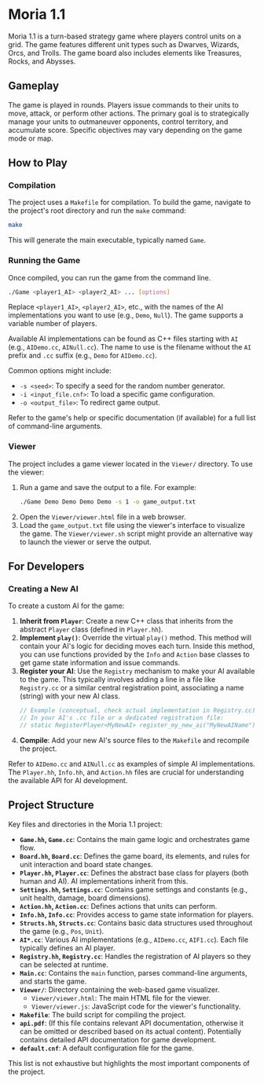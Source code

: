 # Moria 1.1

Moria 1.1 is a turn-based strategy game where players control units on a grid. The game features different unit types such as Dwarves, Wizards, Orcs, and Trolls. The game board also includes elements like Treasures, Rocks, and Abysses.

## Gameplay

The game is played in rounds. Players issue commands to their units to move, attack, or perform other actions. The primary goal is to strategically manage your units to outmaneuver opponents, control territory, and accumulate score. Specific objectives may vary depending on the game mode or map.

## How to Play

### Compilation
The project uses a `Makefile` for compilation. To build the game, navigate to the project's root directory and run the `make` command:
```bash
make
```
This will generate the main executable, typically named `Game`.

### Running the Game
Once compiled, you can run the game from the command line.
```bash
./Game <player1_AI> <player2_AI> ... [options]
```
Replace `<player1_AI>`, `<player2_AI>`, etc., with the names of the AI implementations you want to use (e.g., `Demo`, `Null`). The game supports a variable number of players.

Available AI implementations can be found as C++ files starting with `AI` (e.g., `AIDemo.cc`, `AINull.cc`). The name to use is the filename without the `AI` prefix and `.cc` suffix (e.g., `Demo` for `AIDemo.cc`).

Common options might include:
- `-s <seed>`: To specify a seed for the random number generator.
- `-i <input_file.cnf>`: To load a specific game configuration.
- `-o <output_file>`: To redirect game output.

Refer to the game's help or specific documentation (if available) for a full list of command-line arguments.

### Viewer
The project includes a game viewer located in the `Viewer/` directory.
To use the viewer:
1. Run a game and save the output to a file. For example:
   ```bash
   ./Game Demo Demo Demo Demo -s 1 -o game_output.txt
   ```
2. Open the `Viewer/viewer.html` file in a web browser.
3. Load the `game_output.txt` file using the viewer's interface to visualize the game.
The `Viewer/viewer.sh` script might provide an alternative way to launch the viewer or serve the output.

## For Developers

### Creating a New AI
To create a custom AI for the game:
1.  **Inherit from `Player`**: Create a new C++ class that inherits from the abstract `Player` class (defined in `Player.hh`).
2.  **Implement `play()`**: Override the virtual `play()` method. This method will contain your AI's logic for deciding moves each turn. Inside this method, you can use functions provided by the `Info` and `Action` base classes to get game state information and issue commands.
3.  **Register your AI**: Use the `Registry` mechanism to make your AI available to the game. This typically involves adding a line in a file like `Registry.cc` or a similar central registration point, associating a name (string) with your new AI class.
    ```cpp
    // Example (conceptual, check actual implementation in Registry.cc):
    // In your AI's .cc file or a dedicated registration file:
    // static RegisterPlayer<MyNewAI> register_my_new_ai("MyNewAIName");
    ```
4.  **Compile**: Add your new AI's source files to the `Makefile` and recompile the project.

Refer to `AIDemo.cc` and `AINull.cc` as examples of simple AI implementations. The `Player.hh`, `Info.hh`, and `Action.hh` files are crucial for understanding the available API for AI development.

## Project Structure

Key files and directories in the Moria 1.1 project:

-   **`Game.hh`, `Game.cc`**: Contains the main game logic and orchestrates game flow.
-   **`Board.hh`, `Board.cc`**: Defines the game board, its elements, and rules for unit interaction and board state changes.
-   **`Player.hh`, `Player.cc`**: Defines the abstract base class for players (both human and AI). AI implementations inherit from this.
-   **`Settings.hh`, `Settings.cc`**: Contains game settings and constants (e.g., unit health, damage, board dimensions).
-   **`Action.hh`, `Action.cc`**: Defines actions that units can perform.
-   **`Info.hh`, `Info.cc`**: Provides access to game state information for players.
-   **`Structs.hh`, `Structs.cc`**: Contains basic data structures used throughout the game (e.g., `Pos`, `Unit`).
-   **`AI*.cc`**: Various AI implementations (e.g., `AIDemo.cc`, `AIF1.cc`). Each file typically defines an AI player.
-   **`Registry.hh`, `Registry.cc`**: Handles the registration of AI players so they can be selected at runtime.
-   **`Main.cc`**: Contains the `main` function, parses command-line arguments, and starts the game.
-   **`Viewer/`**: Directory containing the web-based game visualizer.
    -   `Viewer/viewer.html`: The main HTML file for the viewer.
    -   `Viewer/viewer.js`: JavaScript code for the viewer's functionality.
-   **`Makefile`**: The build script for compiling the project.
-   **`api.pdf`**: (If this file contains relevant API documentation, otherwise it can be omitted or described based on its actual content). Potentially contains detailed API documentation for game development.
-   **`default.cnf`**: A default configuration file for the game.

This list is not exhaustive but highlights the most important components of the project.
